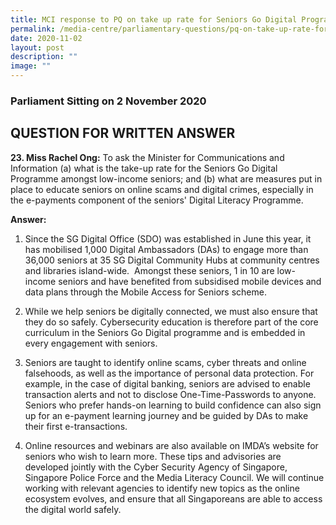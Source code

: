 ```yaml
---
title: MCI response to PQ on take up rate for Seniors Go Digital Programme
permalink: /media-centre/parliamentary-questions/pq-on-take-up-rate-for-seniors-go-digital-programme/
date: 2020-11-02
layout: post
description: ""
image: ""
---
```

### Parliament Sitting on 2 November 2020

QUESTION FOR WRITTEN ANSWER
---------------------------

**23. Miss Rachel Ong:** To ask the Minister for Communications and Information (a) what is the take-up rate for the Seniors Go Digital Programme amongst low-income seniors; and (b) what are measures put in place to educate seniors on online scams and digital crimes, especially in the e-payments component of the seniors' Digital Literacy Programme.   
  
**Answer:**  
  
1. Since the SG Digital Office (SDO) was established in June this year, it has mobilised 1,000 Digital Ambassadors (DAs) to engage more than 36,000 seniors at 35 SG Digital Community Hubs at community centres and libraries island-wide.  Amongst these seniors, 1 in 10 are low-income seniors and have benefited from subsidised mobile devices and data plans through the Mobile Access for Seniors scheme.   
  
2. While we help seniors be digitally connected, we must also ensure that they do so safely. Cybersecurity education is therefore part of the core curriculum in the Seniors Go Digital programme and is embedded in every engagement with seniors.   
  
3. Seniors are taught to identify online scams, cyber threats and online falsehoods, as well as the importance of personal data protection. For example, in the case of digital banking, seniors are advised to enable transaction alerts and not to disclose One-Time-Passwords to anyone.  Seniors who prefer hands-on learning to build confidence can also sign up for an e-payment learning journey and be guided by DAs to make their first e-transactions.   
  
4. Online resources and webinars are also available on IMDA’s website for seniors who wish to learn more. These tips and advisories are developed jointly with the Cyber Security Agency of Singapore, Singapore Police Force and the Media Literacy Council. We will continue working with relevant agencies to identify new topics as the online ecosystem evolves, and ensure that all Singaporeans are able to access the digital world safely.